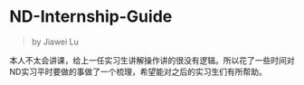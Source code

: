 # ND-Internship-Guide
> by Jiawei Lu

本人不太会讲课，给上一任实习生讲解操作讲的很没有逻辑。所以花了一些时间对ND实习平时要做的事做了一个梳理，希望能对之后的实习生们有所帮助。
